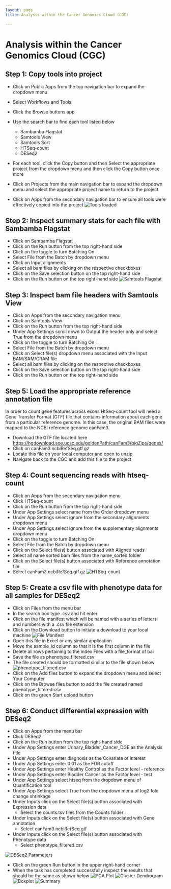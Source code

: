 ```yaml
---
layout: page
title: Analysis within the Cancer Genomics Cloud (CGC)

---
```



Analysis within the Cancer Genomics Cloud (CGC)
============================================


## Step 1: Copy tools into project
* Click on Public Apps from the top navigation bar to expand the dropdown menu
* Select Workflows and Tools
* Click the Browse buttons app
* Use the search bar to find each tool listed below
    - Sambamba Flagstat
    - Samtools View
    - Samtools Sort
    - HTSeq-count
    - DESeq2

* For each tool, click the Copy button and then Select the appropriate project from the dropdown menu and then click the Copy button once more
* Click on Projects from the main navigation bar to expand the dropdown menu and select the appropriate project name to return to the project
* Click on Apps from the secondary navigation bar to ensure all tools were effectively copied into the project
![Tools loaded](./rna-seq-images/cgc-apps-loaded.png "Tools loaded")

## Step 2: Inspect summary stats for each file with Sambamba Flagstat
* Click on Sambamba Flagstat
* Click on the Run button from the top right-hand side
* Click on the toggle to turn Batching On
* Select File from the Batch by dropdown menu
* Click on Input alignments
* Select all bam files by clicking on the respective checkboxes
* Click on the Save selection button on the top right-hand side
* Click on the Run button on the top right-hand side 
![Samtools Flagstat](./rna-seq-images/cgc-flagstat-results.png "Samtools Flagstat")
## Step 3: Inspect bam file headers with Samtools View
* Click on Apps from the secondary navigation menu 
* Click on Samtools View
* Click on the Run button from the top right-hand side
* Under App Settings scroll down to Output the header only and select True from the dropdown menu
* Click on the toggle to turn Batching On
* Select File from the Batch by dropdown menu 
* Click on Select file(s) dropdown menu associated with the Input BAM/SAM/CRAM file
* Select all bam files by clicking on the respective checkboxes
* Click on the Save selection button on the top right-hand side
* Click on the Run button on the top right-hand side


## Step 5: Load the appropriate reference annotation file
In order to count gene features across exons HtSeq-count tool will need a Gene Transfer Format (GTF) file that contains information about each gene from a particular reference genome. In this case, the original BAM files were mapped to the NCBI reference genome canFam3. 
* Download the GTF file located here https://hgdownload.soe.ucsc.edu/goldenPath/canFam3/bigZips/genes/
* Click on canFam3.ncbiRefSeq.gtf.gz
* Locate this file on your local computer and open to unzip
* Navigate back to the CGC and add this file to the project
## Step 4: Count sequencing reads with htseq-count
* Click on Apps from the secondary navigation menu 
* Click HTSeq-count
* Click on the Run button from the top right-hand side
* Under App Settings select name from the Order dropdown menu
* Under App Settings select ignore from the secondary alignments dropdown menu
* Under App Settings select ignore from the supplementary alignments dropdown menu
* Click on the toggle to turn Batching On
* Select File from the Batch by dropdown menu 
* Click on the Select file(s) button associated with Aligned reads
* Select all name sorted bam files from the name_sorted folder
* Click on the Select file(s) button associated with Reference annotation file
* Select canFam3.ncbiRefSeq.gtf.gz
![HTSeq-count](./rna-seq-images/cgc-htseq-results.png "HTSeq-count")

## Step 5: Create a csv file with phenotype data for all samples for DESeq2
* Click on Files from the menu bar
* In the search box type .csv and hit enter
* Click on the file manifest which will be named with a series of letters and numbers with a .csv file extension
* Click on the Download button to initiate a download to your local machine
![File Manifest](./rna-seq-images/cgc-download-manifest.png "File Manifest")
* Open this file in Excel or any similar application
* Move the sample_id column so that it is the first column in the file
* Delete all rows pertaining to the Index Files with a file_format of bai
* Save the file as phenotype_filtered.csv
* The file created should be formatted similar to the file shown below
![phenotype_filtered.csv](./rna-seq-images/cgc-phenotype_filtered.png "phenotype_filtered.csv")
* Click on the Add files button to expand the dropdown menu and select Your Computer
* Click on the Browse files button to add the file created named phenotype_filtered.csv
* Click on the green Start upload button

## Step 6: Conduct differential expression with DESeq2
* Click on Apps from the menu bar
* Click DESeq2 
* Click on the Run button from the top right-hand side
* Under App Settings enter Urinary_Bladder_Cancer_DGE as the Analysis title
* Under App Settings enter diagnosis as the Covariate of interest
* Under App Settings enter 0.01 as the FDR cutoff
* Under App Settings enter Healthy Control as the Factor level - reference
* Under App Settings enter Bladder Cancer as the Factor level - test
* Under App Settings select htseq from the dropdown menu of Quantification tool
* Under App Settings select True from the dropdown menu of log2 fold change shrinkage
* Under Inputs click on the Select file(s) button associated with Expression data
    * Select the counts.tsv files from the Counts folder
* Under Inputs click on the Select file(s) button associated with Gene annotation
    * Select canFam3.ncbiRefSeq.gtf
* Under Inputs click on the Select file(s) button associated with Phenotype data
    * Select phenotype_filtered.csv

![DESeq2 Parameters](./rna-seq-images/cgc-deseq2-parameters.png "DESeq2 Parameters")

* Click on the green Run button in the upper right-hand corner
* When the task has completed successfully inspect the results that should be the same as shown below
![PCA Plot](./rna-seq-images/cgc-pca-plot.png "PCA Plot")
![Cluster Dendrogram](./rna-seq-images/cgc-cluster-dendrogram.png "Cluster Dendrogram")
![Boxplot](./rna-seq-images/cgc-boxplot.png "Boxplot")
![Summary](./rna-seq-images/cgc-analysis-summary.png "Summary")







